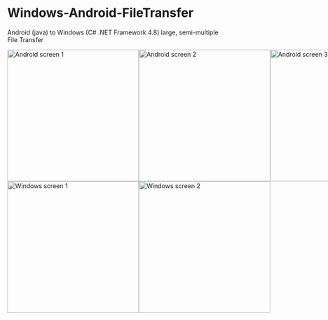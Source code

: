 # Windows-Android-FileTransfer
Android (java) to Windows (C# .NET Framework 4.8) large, semi-multiple File Transfer

<div style="display:flex;">
  <img src="https://tomecki.studio/wp-content/uploads/2022/06/android-screen1-2.jpeg" width="300" alt="Android screen 1" />
  <img src="https://tomecki.studio/wp-content/uploads/2022/06/android-screen2-2.jpeg" width="300" alt="Android screen 2" />
  <img src="https://tomecki.studio/wp-content/uploads/2022/06/android-screen3-2.jpeg" width="300" alt="Android screen 3" />
</div>

<div style="display:flex;">
  <img src="https://tomecki.studio/wp-content/uploads/2022/06/windows-screen1.jpeg" width="300" alt="Windows screen 1" />
  <img src="https://tomecki.studio/wp-content/uploads/2022/06/windows-screen2.jpeg" width="300" alt="Windows screen 2" />
</div>
